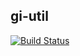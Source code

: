 gi-util
-------------

[![Build Status](https://drone.goincremental.com/github.com/GoIncremental/gi-util/status.svg?branch=master)](https://drone.goincremental.com/github.com/GoIncremental/gi-util)